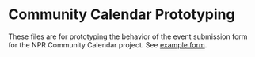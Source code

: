 # Community Calendar Prototyping

These files are for prototyping the behavior of the event submission form for the NPR Community Calendar project. See [example form](https://akiryk.github.io/community-calendar/index.html).
